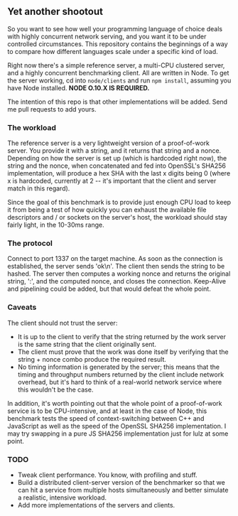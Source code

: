 ## Yet another shootout

So you want to see how well your programming language of choice deals with
highly concurrent network serving, and you want it to be under controlled
circumstances. This repository contains the beginnings of a way to compare
how different languages scale under a specific kind of load.

Right now there's a simple reference server, a multi-CPU clustered server, and
a highly concurrent benchmarking client. All are written in Node. To get the
server working, cd into `node/clients` and run `npm install`, assuming you have
Node installed. **NODE O.10.X IS REQUIRED.**

The intention of this repo is that other implementations will be added. Send me
pull requests to add yours.

### The workload

The reference server is a very lightweight version of a proof-of-work server.
You provide it with a string, and it returns that string and a nonce. Depending
on how the server is set up (which is hardcoded right now), the string and the
nonce, when concatenated and fed into OpenSSL's SHA256 implementation, will
produce a hex SHA with the last x digits being 0 (where x is hardcoded,
currently at 2 -- it's important that the client and server match in this
regard).

Since the goal of this benchmark is to provide just enough CPU load to keep it
from being a test of how quickly you can exhaust the available file descriptors
and / or sockets on the server's host, the workload should stay fairly light,
in the 10-30ms range.

### The protocol

Connect to port 1337 on the target machine. As soon as the connection is
established, the server sends 'ok\n'. The client then sends the string to be
hashed. The server then computes a working nonce and returns the original
string, ':', and the computed nonce, and closes the connection. Keep-Alive and
pipelining could be added, but that would defeat the whole point.

### Caveats

The client should not trust the server:

* It is up to the client to verify that the string returned by the work server
  is the same string that the client originally sent.
* The client must prove that the work was done itself by verifying that the
  string + nonce combo produce the required result.
* No timing information is generated by the server; this means that the timing
  and throughput numbers returned by the client include network overhead, but
  it's hard to think of a real-world network service where this wouldn't be the
  case.

In addition, it's worth pointing out that the whole point of a proof-of-work
service is to be CPU-intensive, and at least in the case of Node, this
benchmark tests the speed of context-switching between C++ and JavaScript as
well as the speed of the OpenSSL SHA256 implementation. I may try swapping in a
pure JS SHA256 implementation just for lulz at some point.

### TODO

* Tweak client performance. You know, with profiling and stuff.
* Build a distributed client-server version of the benchmarker so that we can
  hit a service from multiple hosts simultaneously and better simulate a
  realistic, intensive workload.
* Add more implementations of the servers and clients.
